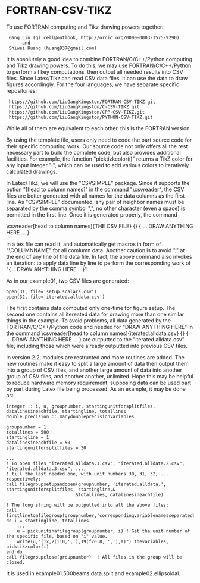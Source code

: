 # FORTRAN-CSV-TIKZ
To use FORTRAN computing and Tikz drawing powers together.

     Gang Liu (gl.cell@outlook, http://orcid.org/0000-0003-1575-9290)
          and
     Shiwei Huang (huang937@gmail.com)
     
It is absolutely a good idea to combine FORTRAN/C/C++/Python computing and Tikz drawing powers. To do this, we may use FORTRAN/C/C++/Python to perform all key computations, then output all needed results into CSV files. Since Latex/Tikz can read CSV data files, it can use the data to draw figures accordingly. For the four languages, we have separate specific  repositories: 

     https://github.com/LiuGangKingston/FORTRAN-CSV-TIKZ.git
     https://github.com/LiuGangKingston/C-CSV-TIKZ.git
     https://github.com/LiuGangKingston/CPP-CSV-TIKZ.git
     https://github.com/LiuGangKingston/PYTHON-CSV-TIKZ.git

While all of them are equivalent to each other, this is the FORTRAN version. 

By using the template file, users only need to code the part source code for their specific computing work. Our source code not only offers all the rest necessary part to build the complete code, but also provides additional facilities. For example, the function "picktizkcolor(i)" returns a TikZ color for any input integer "i", which can be used to add various colors to iteratively calculated drawings. 

In Latex/TikZ, we will use the "CSVSIMPLE" package. Since it supports the option "[head to column names]" in the command "\csvreader", the CSV files are better generated with all names for the data columns as the first line. As "CSVSIMPLE" documented, any pair of neighbor names must be separated by the comma symbol ",", no other character (even a space) is permitted in the first line. Once it is generated properly, the command

\csvreader[head to column names]{THE CSV FILE}  {}  {
... DRAW ANYTHING HERE ...
}

in a tex file can read it, and automatically get macros in form of "\COLUMNNAME" for all comlumn data. Another caution is to avoid "," at the end of any line of the data file. In fact, the above command also invokes an iteration: to apply data line by line to perform the corresponding work of "{... DRAW ANYTHING HERE ...}". 

As in our example01, two CSV files are generated: 

    open(31, file='setup.scalars.csv')
    open(32, file='iterated.alldata.csv')

The first contains data computed only one-time for figure setup. The second one contains all itereated data for drawing more than one similar things in the example. To avoid problems, all data generated by the FORTRAN/C/C++/Python code and needed for "DRAW ANYTHING HERE" in the command
\csvreader[head to column names]{iterated.alldata.csv}  {}  {
... DRAW ANYTHING HERE ...
}
are outputted to the "iterated.alldata.csv" file, including those which were already outputted into previous CSV files. 

In version 2.2, modules are restructed and more routines are added. The new routines make it easy to split a large amount of data then output them into a group of CSV files, and another large amount of data into another group of CSV files, and another another, unlimited. Hope this may be helpful to reduce hardware memory requirement, supposing data can be used part by part during Latex file being processed. As an example, it may be done as:

    integer :: i, u, groupnumber, startingunitforsplitfiles, datalinesineachfile, startingline, totallines
    double precision :: manydoubleprecisionvariables

    groupnumber = 1
    totallines = 500
    startingline = 1
    datalinesineachfile = 50
    startingunitforsplitfiles = 30

    ...
    ! To open files "iterated.alldata.1.csv", "iterated.alldata.2.csv", "iterated.alldata.3.csv", ..., 
    ! till the last needed one, with unit numbers 30, 31, 32, ... respectively:
    call filegroupsetupandopen(groupnumber, 'iterated.alldata.', startingunitforsplitfiles, startingline,&
                              &totallines, datalinesineachfile)
                              
    ! The long string will be outputted into all the above files:
    call firstlinetoafilegroup(groupnumber,'correspondingvariablenamesseparatedbycommaswithoutanyingelse')
    do i = startingline, totallines
        ...
        u = pickunitinafilegroup(groupnumber, i) ! Get the unit number of the specific file, based on "i" value. 
        write(u,"(1x,2(i10,','),19(f20.8, ','),a)") thevariables, picktikzcolor(i)
    end do
    call filegroupclose(groupnumber)  ! All files in the group will be closed.

It is used in example01.500beams.data.split and example02.ellipsoidal. 




